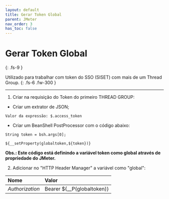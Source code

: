 ```yaml
---
layout: default
title: Gerar Token Global
parent: JMeter
nav_order: 3
has_toc: false
---
```


# Gerar Token Global
{: .fs-9 }

Utilizado para trabalhar com token do SSO (SISET) com mais de um Thread Group.
{: .fs-6 .fw-300 }

---

1) Criar na requisição do Token do primeiro THREAD GROUP:

- Criar um extrator de JSON;

```
Valor da expressão: $.access_token
```

- Criar um BeanShell PostProcessor com o código abaixo:

```
String token = bsh.args[0];

${__setProperty(globaltoken,${token})}
```

**Obs.: Este código está definindo a variável token como global através de propriedade do JMeter.**

2) Adicionar no "HTTP Header Manager" a variável como "global":

| Nome             | Valor                      |
|:-----------------|:---------------------------|
| _Authorization_  | Bearer ${__P(globaltoken)} |
